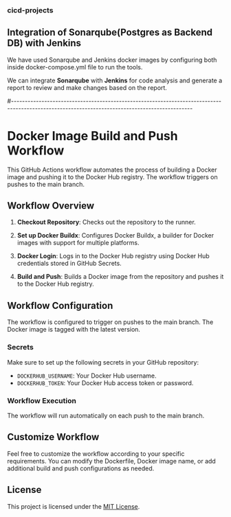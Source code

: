 ### cicd-projects

## Integration of  Sonarqube(Postgres as Backend DB) with Jenkins 

We have used Sonarqube and Jenkins docker images by configuring both inside docker-compose.yml file to run the tools.


We can integrate **Sonarqube** with **Jenkins** for code analysis and generate a report to review and make changes based on the report.

#-----------------------------------------------------------------------------------------------------------------------------------------------

# Docker Image Build and Push Workflow

This GitHub Actions workflow automates the process of building a Docker image and pushing it to the Docker Hub registry. The workflow triggers on pushes to the main branch.

## Workflow Overview

1. **Checkout Repository**: Checks out the repository to the runner.

2. **Set up Docker Buildx**: Configures Docker Buildx, a builder for Docker images with support for multiple platforms.

3. **Docker Login**: Logs in to the Docker Hub registry using Docker Hub credentials stored in GitHub Secrets.

4. **Build and Push**: Builds a Docker image from the repository and pushes it to the Docker Hub registry.

## Workflow Configuration

The workflow is configured to trigger on pushes to the main branch. The Docker image is tagged with the latest version.

### Secrets

Make sure to set up the following secrets in your GitHub repository:

- `DOCKERHUB_USERNAME`: Your Docker Hub username.
- `DOCKERHUB_TOKEN`: Your Docker Hub access token or password.

### Workflow Execution

The workflow will run automatically on each push to the main branch.

## Customize Workflow

Feel free to customize the workflow according to your specific requirements. You can modify the Dockerfile, Docker image name, or add additional build and push configurations as needed.

## License

This project is licensed under the [MIT License](LICENSE).

